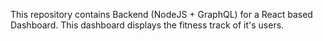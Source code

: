 This repository contains Backend (NodeJS + GraphQL) for a React based Dashboard. This dashboard displays the fitness track of it's users.